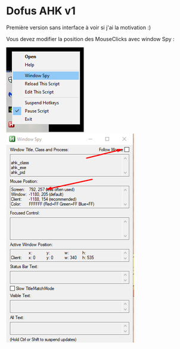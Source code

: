 # Dofus AHK v1
Première version sans interface à voir si j'ai la motivation :)

Vous devez modifier la position des MouseClicks avec window Spy : 


![tuto](https://github.com/HeadShootPxG/Ahk_dofus_1/blob/main/image1.png)
![tuto](https://github.com/HeadShootPxG/Ahk_dofus_1/blob/main/image2.png)
